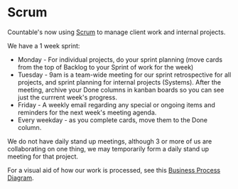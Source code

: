 # Scrum

Countable's now using [Scrum](https://en.wikipedia.org/wiki/Scrum_(software_development)) to manage client work and internal projects.

We have a 1 week sprint:
  * Monday - For individual projects, do your sprint planning (move cards from the top of Backlog to your Sprint of work for the week)
  * Tuesday - 9am is a team-wide meeting for our sprint retrospective for all projects, and sprint planning for internal projects (Systems). After the meeting, archive your Done columns in kanban boards so you can see just the currrent week's progress.
  * Friday - A weekly email regarding any special or ongoing items and reminders for the next week's meeting agenda.
  * Every weekday - as you complete cards, move them to the Done column.

We do not have daily stand up meetings, although 3 or more of us are collaborating on one thing, we may temporarily form a daily stand up meeting for that project.

For a visual aid of how our work is processed, see this [Business Process Diagram](https://docs.google.com/drawings/d/1UkPeGGzKYWkCsZpkwWB_UJ3JjWJcoT4t8qSU8A0tsy4/edit).
